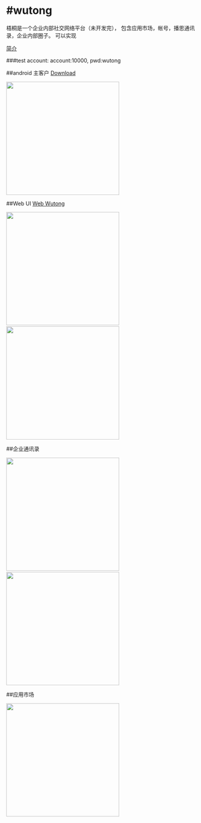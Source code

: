 #wutong
======
梧桐是一个企业内部社交网络平台（未开发完）， 包含应用市场，帐号，播思通讯录，企业内部圈子。
可以实现

<a href="https://github.com/wutongservice/wutong/raw/master/publish/Wutong.pptx"> 简介</a>

###test account: account:10000, pwd:wutong

##android 主客户
<a href="http://api.borqs.com/search?q=com.borqs.qiupu">Download</a>

<img src="https://github.com/wutongservice/wutong/blob/master/publish/stream.png" height="300px"/>


##Web UI
<a href="http://bpc.borqs.com">Web Wutong</a>

<img src="https://github.com/wutongservice/wutong/raw/master/publish/web.png" height="300px"/>&nbsp;&nbsp;&nbsp;&nbsp;&nbsp;&nbsp;&nbsp;&nbsp;<img src="https://github.com/wutongservice/wutong/raw/master/publish/circle.png" height="300px"/>

##企业通讯录

<img src="https://github.com/wutongservice/wutong/blob/master/publish/direct.png" height="300px"/>&nbsp;&nbsp;&nbsp;&nbsp;&nbsp;&nbsp;&nbsp;&nbsp;<img src="https://raw.githubusercontent.com/wutongservice/wutong/master/publish/directory.png" height="300px"/>

##应用市场

<img src="https://raw.githubusercontent.com/wutongservice/wutong/master/publish/appstore.png" height="300px"/>



